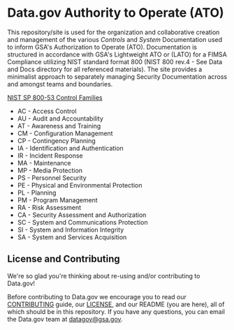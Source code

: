 # Data.gov Authority to Operate (ATO)

This repository/site is used for the organization and collaborative creation and management of the various *Controls* and *System*  Documentation used to inform GSA's Authorization to Operate (ATO). Documentation is structured in accordance with GSA's Lightweight ATO or (LATO) for a FIMSA Compliance utilizing NIST standard format 800 (NIST 800 rev.4 - See Data and Docs directory for all referenced materials). The site provides a minimalist approach to separately managing Security Documentation across and amongst teams and boundaries.

[NIST SP 800-53 Control Families](http://800-53.govready.com/)

* AC - Access Control
* AU - Audit and Accountability
* AT - Awareness and Training
* CM - Configuration Management
* CP - Contingency Planning
* IA - Identification and Authentication
* IR - Incident Response
* MA - Maintenance
* MP - Media Protection
* PS - Personnel Security
* PE - Physical and Environmental Protection
* PL - Planning
* PM - Program Management
* RA - Risk Assessment
* CA - Security Assessment and Authorization
* SC - System and Communications Protection
* SI - System and Information Integrity
* SA - System and Services Acquisition


## License and Contributing
We're so glad you're thinking about re-using and/or contributing to Data.gov!

Before contributing to Data.gov we encourage you to read our [CONTRIBUTING](https://github.com/GSA/catalog-app/blob/master/CONTRIBUTING.md) guide, our [LICENSE](https://github.com/GSA/catalog-app/blob/master/LICENSE.md), and our README (you are here), all of which should be in this repository. If you have any questions, you can email the Data.gov team at [datagov@gsa.gov](mailto:datagov@gsa.gov).
